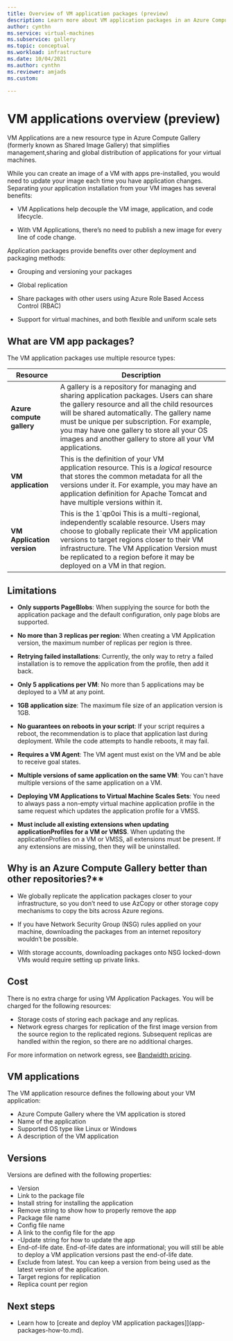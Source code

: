 ```yaml
---
title: Overview of VM application packages (preview)
description: Learn more about VM application packages in an Azure Compute Gallery.
author: cynthn
ms.service: virtual-machines
ms.subservice: gallery
ms.topic: conceptual
ms.workload: infrastructure
ms.date: 10/04/2021
ms.author: cynthn
ms.reviewer: amjads
ms.custom: 

---
```


# VM applications overview (preview)

VM Applications are a new resource type in Azure Compute Gallery (formerly known as Shared Image Gallery) that simplifies management,sharing and global distribution of applications for your virtual machines.


While you can create an image of a VM with apps pre-installed, you would need to update your image each time you have application changes. Separating your application installation from your VM images has several benefits:

- VM Applications help decouple the VM image, application, and code lifecycle. 

- With VM Applications, there’s no need to publish a new image for every line of code change.


Application packages provide benefits over other deployment and packaging methods:

- Grouping and versioning your packages

- Global replication

- Share packages with other users using Azure Role Based Access Control (RBAC)

- Support for virtual machines, and both flexible and uniform scale sets



## What are VM app packages?

The VM application packages use multiple resource types:

| Resource | Description|
|----------|------------|
| **Azure compute gallery** | A gallery is a repository for managing and sharing application packages. Users can share the gallery resource and all the child resources will be shared automatically. The gallery name must be unique per subscription. For example, you may have one gallery to store all your OS images and another gallery to store all your VM applications.|
| **VM application** | This is the definition of your VM application resource. This is a *logical* resource that stores the common metadata for all the versions under it. For example, you may have an application definition for Apache Tomcat and have multiple versions within it. |
| **VM Application version** | This is the 1`qp0oi This is a multi-regional, independently scalable resource. Users may choose to globally replicate their VM application versions to target regions closer to their VM infrastructure. The VM Application Version must be replicated to a region before it may be deployed on a VM in that region. |


## Limitations

- **Only supports PageBlobs**: When supplying the source for both the application package and the default configuration, only page blobs are supported.

- **No more than 3 replicas per region**: When creating a VM Application version, the maximum number of replicas per region is three. 

- **Retrying failed installations**: Currently, the only way to retry a failed installation is to remove the application from the profile, then add it back.

- **Only 5 applications per VM**: No more than 5 applications may be deployed to a VM at any point.

- **1GB application size**: The maximum file size of an application version is 1GB. 

- **No guarantees on reboots in your script**: If your script requires a reboot, the recommendation is to place that application last during deployment. While the code attempts to handle reboots, it may fail.

- **Requires a VM Agent**: The VM agent must exist on the VM and be able to receive goal states.

- **Multiple versions of same application on the same VM**: You can't have multiple versions of the same application on a VM.

- **Deploying VM Applications to Virtual Machine Scales Sets**: You need to always pass a non-empty virtual machine application profile in the same request which updates the application profile for a VMSS.

- **Must include all existing extensions when updating applicationProfiles for a VM or VMSS**. When updating the applicationProfiles on a VM or VMSS, all extensions must be present. If any extensions are missing, then they will be uninstalled.


## Why is an Azure Compute Gallery better than other repositories?**

- We globally replicate the application packages closer to your infrastructure, so you don’t need to use AzCopy or other storage copy mechanisms to copy the bits across Azure regions.

- If you have Network Security Group (NSG) rules applied on your machine, downloading the packages from an internet repository wouldn’t be possible.

- With storage accounts, downloading packages onto NSG locked-down VMs would require setting up private links.

## Cost

There is no extra charge for using VM Application Packages. You will be charged for the following resources:
- Storage costs of storing each package and any replicas. 
- Network egress charges for replication of the first image version from the source region to the replicated regions. Subsequent replicas are handled within the region, so there are no additional charges. 

For more information on network egress, see [Bandwidth pricing](https://azure.microsoft.com/pricing/details/bandwidth/).


## VM applications

The VM application resource defines the following about your VM application:

- Azure Compute Gallery where the VM application is stored
- Name of the application
- Supported OS type like Linux or Windows
- A description of the VM application

## Versions

Versions are defined with the following properties:
- Version
- Link to the package file
- Install string for installing the application
- Remove string to show how to properly remove the app
- Package file name 
- Config file name 
- A link to the config file for the app
- -Update string for how to update the app
- End-of-life date. End-of-life dates are informational; you will still be able to deploy a VM application versions past the end-of-life date.
- Exclude from latest. You can keep a version from being used as the latest version of the application. 
- Target regions for replication
- Replica count per region


## Next steps
<!-- Add a context sentence for the following links. Link to the How-to if there is one for your feature! You can also link to any quickstart templates you have for the feature https://github.com/Azure/azure-quickstart-templates/blob/master/1-CONTRIBUTION-GUIDE/README.md#contribution-guide -->
- Learn how to [create and deploy VM application packages]](app-packages-how-to.md).


